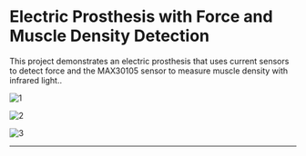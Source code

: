 # **Electric Prosthesis with Force and Muscle Density Detection**

This project demonstrates an electric prosthesis that uses current sensors to detect force and the MAX30105 sensor to measure muscle density with infrared light..

![1](image1.png)
 
![2](image2.png)

![3](image3.png)

---
